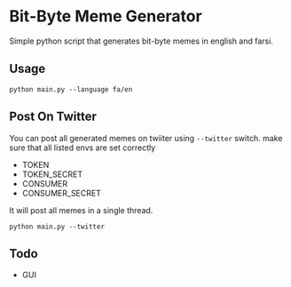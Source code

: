 # Bit-Byte Meme Generator


Simple python script that generates bit-byte memes in english and farsi.

## Usage
```
python main.py --language fa/en
```


## Post On Twitter
You can post all generated memes on twiiter using `--twitter` switch.
make sure that all listed envs are set correctly
* TOKEN
* TOKEN_SECRET
* CONSUMER
* CONSUMER_SECRET

It will post all memes in a single thread.

```
python main.py --twitter
```

## Todo

* GUI
